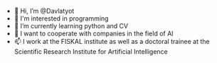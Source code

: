 - 👋 Hi, I’m @Davlatyot
- 👀 I'm interested in programming
- 🌱 I’m currently learning python and CV
- 💞️ I want to cooperate with companies in the field of AI
- 📫 I work at the FISKAL institute as well as a doctoral trainee at the Scientific Research Institute for Artificial Intelligence

<!---
Shoxruxaka is a ✨ special ✨ repository because its `README.md` (this file) appears on your GitHub profile.
You can click the Preview link to take a look at your changes.
--->
